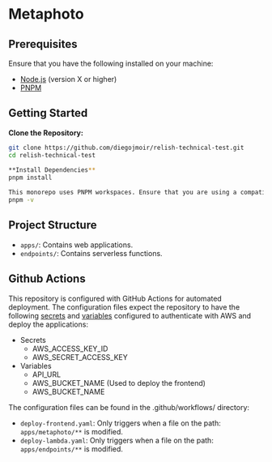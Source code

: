 # Metaphoto

## Prerequisites
Ensure that you have the following installed on your machine:

- [Node.js](https://nodejs.org/) (version X or higher)
- [PNPM](https://pnpm.io/)

## Getting Started

**Clone the Repository:**

   ```bash
   git clone https://github.com/diegojmoir/relish-technical-test.git
   cd relish-technical-test
    
**Install Dependencies**
pnpm install

This monorepo uses PNPM workspaces. Ensure that you are using a compatible version of PNPM and run:
pnpm -v
```
## Project Structure
- `apps/`: Contains web applications.
- `endpoints/`: Contains serverless functions.

## Github Actions
This repository is configured with GitHub Actions for automated deployment. 
The configuration files expect the repository to have the following [secrets](https://docs.github.com/en/actions/security-guides/using-secrets-in-github-actions) and [variables](https://docs.github.com/en/actions/learn-github-actions/variables#passing-values-between-steps-and-jobs-in-a-workflow) configured to authenticate with AWS and deploy the applications:
- Secrets
   - AWS_ACCESS_KEY_ID
   - AWS_SECRET_ACCESS_KEY
- Variables
   - API_URL
   - AWS_BUCKET_NAME (Used to deploy the frontend)
   - AWS_BUCKET_NAME
  
The configuration files can be found in the .github/workflows/ directory:
- `deploy-frontend.yaml`: Only triggers when a file on the path: `apps/metaphoto/**` is modified.  
- `deploy-lambda.yaml`: Only triggers when a file on the path: `apps/endpoints/**` is modified.  
